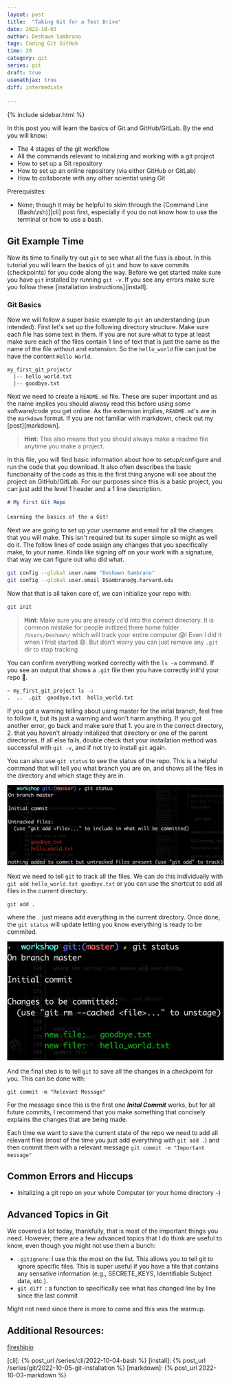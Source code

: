 ```yaml
---
layout: post
title:  "Taking Git for a Test Drive"
date: 2022-10-03
author: Deshawn Sambrano
tags: Coding Git GitHub
time: 20
category: git
series: git
draft: true
usemathjax: true
diff: intermediate

---
```


{% include sidebar.html %}

<section class="takeaways">

In this post you will learn the basics of Git and GitHub/GitLab. By the end you will know: 
- The 4 stages of the git workflow
- All the commands relevant to initalizing and working with a git project
- How to set up a Git repository
- How to set up an online repository (via either GitHub or GitLab)
- How to collaborate with any other scientist using Git

Prerequisites:
- None; though it may be helpful to skim through the [Command Line (Bash/zsh)][cli] post first, especially if you do not know how to use the terminal or how to use a bash. 

</section>


## Git Example Time

<!-- excerpt-start -->

Now its time to finally try out `git` to see what all the fuss is about. In this tutorial you will learn the basics of `git` and how to save commits (checkpoints) for you code along the way. Before we get started make sure you have `git` installed by running `git -v`.
If you see any errors make sure you follow these [installation instructions][install].

<!-- excerpt-end -->

### Git Basics

Now we will follow a super basic example to `git`  an understanding (pun intended).
First let's set up the following directory structure.
Make sure each file has some text in them. 
If you are not sure what to type at least make sure each of the files contain 1 line of text that is just the same as the name of the file without and extension. 
So the `hello_world` file can just be have the content `Hello World`. 

```
my_first_git_project/
  |-- hello_world.txt
  |-- goodbye.txt
```

Next we need to create a `README.md` file.
These are super important and as the name implies you should alwasy read this before using some software/code you get online.
As the extension implies, `README.md`'s are in the `markdown` format.
If you are not familiar with markdown, check out my [post][markdown].

>**Hint**: This also means that you should always make a readme file anytime you make a project. 

In this file, you will find basic information about how to setup/configure and run the code that you download. 
It also often describes the basic functionality of the code as this is the first thing anyone will see about the project on GitHub/GitLab. 
For our purposes since this is a basic project, you can just add the level 1 header and a 1 line description.

```md
# My first Git Repo

Learning the basics of the a Git!
```

Next we are going to set up your username and email for all the changes that you will make. 
This isn't required but its super simple so might as well do it.
The follow lines of code assign any changes that you specifically make, to your name. 
Kinda like signing off on your work with a signature, that way we can figure out who did what.

```bash
git config --global user.name "Deshawn Sambrano"
git config --global user.email DSambrano@g.harvard.edu
```

Now that that is all taken care of, we can initialize your repo with:

```bash
git init
```

>**Hint**: Make sure you are already `cd`'d into the correct directory. 
It is common mistake for people initlized there home folder `/Users/Deshawn/` which will track your entire computer 😱! 
Even I did it when I frist started 😅. But don't worry you can just remove any `.git` dir to stop tracking. 

You can confirm everything worked correctly with the `ls -a` command. 
If you see an output that shows a `.git` file then you have correctly init'd your repo 🎉.

```bash
~ my_first_git_project ls -a
.  ..  .git  goodbye.txt  hello_world.txt

```

If you got a warning telling about using master for the inital branch, feel free to follow it, but its just a warning and won't harm anything. If you got another error, go back and make sure that 1. you are in the correct directory, 2. that you haven't already initalized that directory or one of the parent directories.
If all else fails, double check that your installation method was successful with `git -v`, and if not try to install `git` again.

You can also use `git status` to see the status of the repo. 
This is a helpful command that will tell you what branch you are on, and shows all the files in the directory and which stage they are in. 

![Showing Git Status: Untracked Files](/assets/imgs/git_status_untracked.png)

Next we need to tell `git` to track all the files. We can do this individually with `git add hello_world.txt goodbye.txt` or you can use the shortcut to add all files in the current directory.

```
git add .
```

where the `.` just means add everything in the current directory. Once done, the `git status` will update letting you know everything is ready to be commited.

![ Showing Updated Git Status: Staged files ](/assets/imgs/git_status_new.png)

And the final step is to tell `git` to save all the changes in a checkpoint for you. 
This can be done with: 

```
git commit -m "Relevant Message"
```
For the message since this is the first one ***Inital Commit*** works, but for all future commits, I recommend that you make something that concisely explains the changes that are being made.

Each time we want to save the current state of the repo we need to add all relevant files (most of the time you just add everything with `git add .`) and then commit them with a relevant message `git commit -m "Important message"`


## Common Errors and Hiccups
- Initalizing a git repo on your whole Computer (or your home directory `~`)

## Advanced Topics in Git
We covered a lot today, thankfully, that is most of the important things you need. 
However, there are a few advanced topics that I do think are useful to know, even though you might not use them a bunch:
- `.gitignore`: I use this the most on the list. This allows you to tell git to ignore specific files. This is super useful if you have a file that contains any sensative information (e.g., SECRETE_KEYS, Identifiable Subject data, etc.). 
- `git diff `: a function to specifically see what has changed line by line since the last commit

Might not need since there is more to come and this was the warmup.


<!-- ## Homework
Something about setting up a repo and 
-->

## Additional Resources:

[fireshipio](https://youtu.be/HkdAHXoRtos "Fireshipio: Git and Github")



[cli]: {% post_url /series/cli/2022-10-04-bash %}
[install]: {% post_url /series/git/2022-10-05-git-installation %}
[markdown]: {% post_url 2022-10-03-markdown %}
